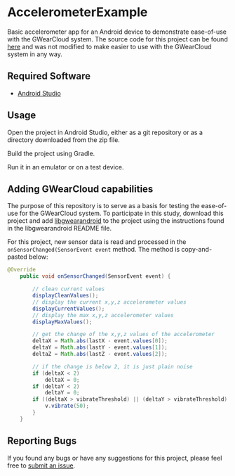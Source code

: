 # AccelerometerExample
Basic accelerometer app for an Android device to demonstrate ease-of-use with the GWearCloud system. The source code for this project can be found [here](https://examples.javacodegeeks.com/android/core/hardware/sensor/android-accelerometer-example/) and was not modified to make easier to use with the GWearCloud system in any way.

## Required Software
- [Android Studio](https://developer.android.com/studio)

## Usage
Open the project in Android Studio, either as a git repository or as a directory downloaded from the zip file.

Build the project using Gradle.

Run it in an emulator or on a test device.

## Adding GWearCloud capabilities
The purpose of this repository is to serve as a basis for testing the ease-of-use for the GWearCloud system. To participate in this study, download this project and add [libgwearandroid](https://github.com/gwulilab/libgwearandroid) to the project using the instructions found in the libgwearandroid README file.

For this project, new sensor data is read and processed in the `onSensorChanged(SensorEvent event` method. The method is copy-and-pasted below:

```java
@Override
    public void onSensorChanged(SensorEvent event) {

        // clean current values
        displayCleanValues();
        // display the current x,y,z accelerometer values
        displayCurrentValues();
        // display the max x,y,z accelerometer values
        displayMaxValues();

        // get the change of the x,y,z values of the accelerometer
        deltaX = Math.abs(lastX - event.values[0]);
        deltaY = Math.abs(lastY - event.values[1]);
        deltaZ = Math.abs(lastZ - event.values[2]);

        // if the change is below 2, it is just plain noise
        if (deltaX < 2)
            deltaX = 0;
        if (deltaY < 2)
            deltaY = 0;
        if ((deltaX > vibrateThreshold) || (deltaY > vibrateThreshold) || (deltaZ > vibrateThreshold)) {
            v.vibrate(50);
        }
    }
```

## Reporting Bugs
If you found any bugs or have any suggestions for this project, please feel free to [submit an issue](https://github.com/gwulilab/AccelerometerExample/issues).
